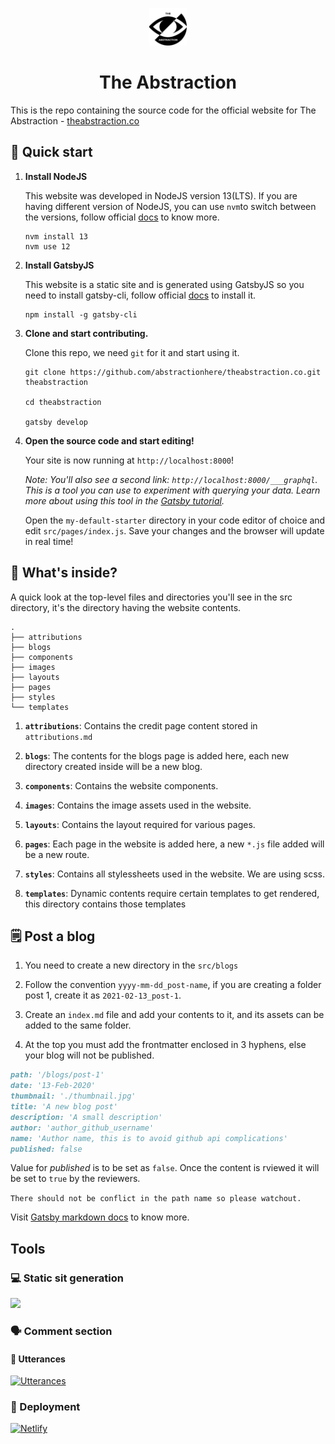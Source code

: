 <p align="center">
  <a href="https://www.theabstraction.co">
    <img alt="Gatsby" src="./src/images/logo.png" width="60" />
  </a>
</p>
<h1 align="center">
  The Abstraction
</h1>

This is the repo containing the source code for the official website for The Abstraction - [theabstraction.co](https://theabstraction.co)

## 🚀 Quick start

1.  **Install NodeJS**

    This website was developed in NodeJS version 13(LTS). If you are having different version of NodeJS, you can use ```nvm```to switch between the versions, follow official [docs](https://github.com/nvm-sh/nvm) to know more.

    ```shell
    nvm install 13
    nvm use 12
    ```

1.  **Install GatsbyJS**

    This website is a static site and is generated using GatsbyJS so you need to install gatsby-cli, follow official [docs](https://www.gatsbyjs.com/docs/tutorial/part-zero/#using-the-gatsby-cli) to install it.

    ```shell
    npm install -g gatsby-cli
    ```

1.  **Clone and start contributing.**

    Clone this repo, we need ```git``` for it and start using it.

    ```shell
    git clone https://github.com/abstractionhere/theabstraction.co.git theabstraction

    cd theabstraction
    
    gatsby develop
    ```

1.  **Open the source code and start editing!**

    Your site is now running at `http://localhost:8000`!

    _Note: You'll also see a second link: _`http://localhost:8000/___graphql`_. This is a tool you can use to experiment with querying your data. Learn more about using this tool in the [Gatsby tutorial](https://www.gatsbyjs.com/tutorial/part-five/#introducing-graphiql)._

    Open the `my-default-starter` directory in your code editor of choice and edit `src/pages/index.js`. Save your changes and the browser will update in real time!

## 🧐 What's inside?

A quick look at the top-level files and directories you'll see in the src directory, it's the directory having the website contents.

    .
    ├── attributions
    ├── blogs
    ├── components
    ├── images
    ├── layouts
    ├── pages
    ├── styles
    └── templates

1.  **`attributions`**: Contains the credit page content stored in ```attributions.md```

2.  **`blogs`**: The contents for the blogs page is added here, each new directory created inside will be a new blog.

3.  **`components`**: Contains the website components.

4.  **`images`**: Contains the image assets used in the website.

5.  **`layouts`**: Contains the layout required for various pages.

6.  **`pages`**: Each page in the website is added here, a new ```*.js``` file added will be a new route.

7.  **`styles`**: Contains all stylessheets used in the website. We are using scss.

8.  **`templates`**: Dynamic contents require certain templates to get rendered, this directory contains those templates

## 🗒️ Post a blog

1. You need to create a new directory in the ```src/blogs```

2. Follow the convention ```yyyy-mm-dd_post-name```, if you are creating a folder post 1, create it as ```2021-02-13_post-1```.

3. Create an ```index.md``` file and add your contents to it, and its assets can be added to the same folder.

4. At the top you must add the frontmatter enclosed in 3 hyphens, else your blog will not be published.


```md
path: '/blogs/post-1'
date: '13-Feb-2020'
thumbnail: './thumbnail.jpg'
title: 'A new blog post'
description: 'A small description'
author: 'author_github_username'
name: 'Author name, this is to avoid github api complications'
published: false
```
Value for *published* is to be set as ```false```. Once the content is rviewed it will be set to ```true``` by the reviewers.

`There should not be conflict in the path name so please watchout.`

Visit [Gatsby markdown docs](https://www.gatsbyjs.com/docs/reference/markdown-syntax) to know more.

## Tools

### 💻 Static sit generation
[<img src="https://www.gatsbyjs.com/Gatsby-Logo.svg" height="50" >](https://www.gatsbyjs.com/)

### 🗣️ Comment section
#### 🔮 Utterances
[![Utterances](https://github.com/utterance.png?size=50)](https://utteranc.es/)
### 💫 Deployment
[![Netlify](https://www.netlify.com/img/press/logos/full-logo-light.svg)](https://www.netlify.com/)
